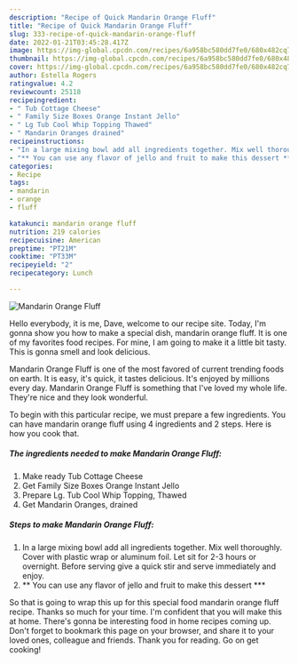```yaml
---
description: "Recipe of Quick Mandarin Orange Fluff"
title: "Recipe of Quick Mandarin Orange Fluff"
slug: 333-recipe-of-quick-mandarin-orange-fluff
date: 2022-01-21T03:45:28.417Z
image: https://img-global.cpcdn.com/recipes/6a958bc580dd7fe0/680x482cq70/mandarin-orange-fluff-recipe-main-photo.jpg
thumbnail: https://img-global.cpcdn.com/recipes/6a958bc580dd7fe0/680x482cq70/mandarin-orange-fluff-recipe-main-photo.jpg
cover: https://img-global.cpcdn.com/recipes/6a958bc580dd7fe0/680x482cq70/mandarin-orange-fluff-recipe-main-photo.jpg
author: Estella Rogers
ratingvalue: 4.2
reviewcount: 25118
recipeingredient:
- " Tub Cottage Cheese"
- " Family Size Boxes Orange Instant Jello"
- " Lg Tub Cool Whip Topping Thawed"
- " Mandarin Oranges drained"
recipeinstructions:
- "In a large mixing bowl add all ingredients together. Mix well thoroughly. Cover with plastic wrap or aluminum foil. Let sit for 2-3 hours or overnight. Before serving give a quick stir and serve immediately and enjoy."
- "** You can use any flavor of jello and fruit to make this dessert ***"
categories:
- Recipe
tags:
- mandarin
- orange
- fluff

katakunci: mandarin orange fluff 
nutrition: 219 calories
recipecuisine: American
preptime: "PT21M"
cooktime: "PT33M"
recipeyield: "2"
recipecategory: Lunch

---
```



![Mandarin Orange Fluff](https://img-global.cpcdn.com/recipes/6a958bc580dd7fe0/680x482cq70/mandarin-orange-fluff-recipe-main-photo.jpg)

Hello everybody, it is me, Dave, welcome to our recipe site. Today, I'm gonna show you how to make a special dish, mandarin orange fluff. It is one of my favorites food recipes. For mine, I am going to make it a little bit tasty. This is gonna smell and look delicious.

Mandarin Orange Fluff is one of the most favored of current trending foods on earth. It is easy, it's quick, it tastes delicious. It's enjoyed by millions every day. Mandarin Orange Fluff is something that I've loved my whole life. They're nice and they look wonderful.




To begin with this particular recipe, we must prepare a few ingredients. You can have mandarin orange fluff using 4 ingredients and 2 steps. Here is how you cook that.

<!--inarticleads1-->

##### The ingredients needed to make Mandarin Orange Fluff:

1. Make ready  Tub Cottage Cheese
1. Get  Family Size Boxes Orange Instant Jello
1. Prepare  Lg. Tub Cool Whip Topping, Thawed
1. Get  Mandarin Oranges, drained




<!--inarticleads2-->

##### Steps to make Mandarin Orange Fluff:

1. In a large mixing bowl add all ingredients together. Mix well thoroughly. Cover with plastic wrap or aluminum foil. Let sit for 2-3 hours or overnight. Before serving give a quick stir and serve immediately and enjoy.
1. ** You can use any flavor of jello and fruit to make this dessert ***




So that is going to wrap this up for this special food mandarin orange fluff recipe. Thanks so much for your time. I'm confident that you will make this at home. There's gonna be interesting food in home recipes coming up. Don't forget to bookmark this page on your browser, and share it to your loved ones, colleague and friends. Thank you for reading. Go on get cooking!
